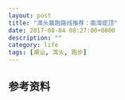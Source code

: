 ```yaml
---
layout: post
title: "湾头晨跑路线推荐：南湾堤顶"
date: 2017-08-04 08:27:00+0800
description: ""
category: life
tags: [潮汕, 湾头, 跑步]
---
```



## 参考资料

